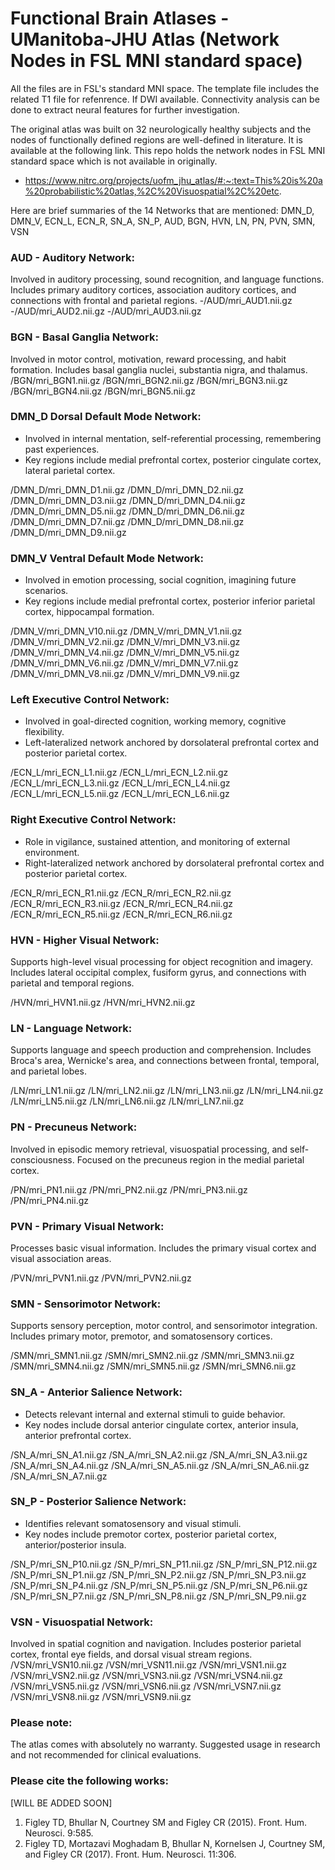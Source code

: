 # Functional Brain Atlases - UManitoba-JHU Atlas (Network Nodes in FSL MNI standard space)
All the files are in FSL's standard MNI space. The template file includes the related T1 file for refenrence.
If DWI available. Connectivity analysis can be done to extract neural features for further investigation.

The original atlas was built on 32 neurologically healthy subjects and the nodes of functionally defined regions are well-defined in literature. It is available at the following link. This repo holds the network nodes in FSL MNI standard space which is not available in originally.  
- https://www.nitrc.org/projects/uofm_jhu_atlas/#:~:text=This%20is%20a%20probabilistic%20atlas,%2C%20Visuospatial%2C%20etc.

Here are brief summaries of the 14 Networks that are mentioned:
DMN_D, DMN_V, ECN_L, ECN_R, SN_A, SN_P, 
AUD, BGN, HVN, LN, PN, PVN, SMN, VSN


### AUD - Auditory Network: 
Involved in auditory processing, sound recognition, and language functions. Includes primary auditory cortices, association auditory cortices, and connections with frontal and parietal regions.
-/AUD/mri_AUD1.nii.gz
-/AUD/mri_AUD2.nii.gz
-/AUD/mri_AUD3.nii.gz

### BGN - Basal Ganglia Network: 
Involved in motor control, motivation, reward processing, and habit formation. Includes basal ganglia nuclei, substantia nigra, and thalamus.
/BGN/mri_BGN1.nii.gz
/BGN/mri_BGN2.nii.gz
/BGN/mri_BGN3.nii.gz
/BGN/mri_BGN4.nii.gz
/BGN/mri_BGN5.nii.gz

### DMN_D Dorsal Default Mode Network:
- Involved in internal mentation, self-referential processing, remembering past experiences.  
- Key regions include medial prefrontal cortex, posterior cingulate cortex, lateral parietal cortex.

/DMN_D/mri_DMN_D1.nii.gz
/DMN_D/mri_DMN_D2.nii.gz
/DMN_D/mri_DMN_D3.nii.gz
/DMN_D/mri_DMN_D4.nii.gz
/DMN_D/mri_DMN_D5.nii.gz
/DMN_D/mri_DMN_D6.nii.gz
/DMN_D/mri_DMN_D7.nii.gz
/DMN_D/mri_DMN_D8.nii.gz
/DMN_D/mri_DMN_D9.nii.gz

### DMN_V Ventral Default Mode Network: 
- Involved in emotion processing, social cognition, imagining future scenarios.
- Key regions include medial prefrontal cortex, posterior inferior parietal cortex, hippocampal formation.

/DMN_V/mri_DMN_V10.nii.gz
/DMN_V/mri_DMN_V1.nii.gz
/DMN_V/mri_DMN_V2.nii.gz
/DMN_V/mri_DMN_V3.nii.gz
/DMN_V/mri_DMN_V4.nii.gz
/DMN_V/mri_DMN_V5.nii.gz
/DMN_V/mri_DMN_V6.nii.gz
/DMN_V/mri_DMN_V7.nii.gz
/DMN_V/mri_DMN_V8.nii.gz
/DMN_V/mri_DMN_V9.nii.gz

### Left Executive Control Network:
- Involved in goal-directed cognition, working memory, cognitive flexibility. 
- Left-lateralized network anchored by dorsolateral prefrontal cortex and posterior parietal cortex.

/ECN_L/mri_ECN_L1.nii.gz
/ECN_L/mri_ECN_L2.nii.gz
/ECN_L/mri_ECN_L3.nii.gz
/ECN_L/mri_ECN_L4.nii.gz
/ECN_L/mri_ECN_L5.nii.gz
/ECN_L/mri_ECN_L6.nii.gz

### Right Executive Control Network:
- Role in vigilance, sustained attention, and monitoring of external environment.
- Right-lateralized network anchored by dorsolateral prefrontal cortex and posterior parietal cortex. 

/ECN_R/mri_ECN_R1.nii.gz
/ECN_R/mri_ECN_R2.nii.gz
/ECN_R/mri_ECN_R3.nii.gz
/ECN_R/mri_ECN_R4.nii.gz
/ECN_R/mri_ECN_R5.nii.gz
/ECN_R/mri_ECN_R6.nii.gz

### HVN - Higher Visual Network: 
Supports high-level visual processing for object recognition and imagery. Includes lateral occipital complex, fusiform gyrus, and connections with parietal and temporal regions.

/HVN/mri_HVN1.nii.gz
/HVN/mri_HVN2.nii.gz

### LN - Language Network: 
Supports language and speech production and comprehension. Includes Broca's area, Wernicke's area, and connections between frontal, temporal, and parietal lobes.

/LN/mri_LN1.nii.gz
/LN/mri_LN2.nii.gz
/LN/mri_LN3.nii.gz
/LN/mri_LN4.nii.gz
/LN/mri_LN5.nii.gz
/LN/mri_LN6.nii.gz
/LN/mri_LN7.nii.gz

### PN - Precuneus Network: 
Involved in episodic memory retrieval, visuospatial processing, and self-consciousness. Focused on the precuneus region in the medial parietal cortex.

/PN/mri_PN1.nii.gz
/PN/mri_PN2.nii.gz
/PN/mri_PN3.nii.gz
/PN/mri_PN4.nii.gz

### PVN - Primary Visual Network: 
Processes basic visual information. Includes the primary visual cortex and visual association areas.

/PVN/mri_PVN1.nii.gz
/PVN/mri_PVN2.nii.gz

### SMN - Sensorimotor Network: 
Supports sensory perception, motor control, and sensorimotor integration. Includes primary motor, premotor, and somatosensory cortices.

/SMN/mri_SMN1.nii.gz
/SMN/mri_SMN2.nii.gz
/SMN/mri_SMN3.nii.gz
/SMN/mri_SMN4.nii.gz
/SMN/mri_SMN5.nii.gz
/SMN/mri_SMN6.nii.gz

### SN_A - Anterior Salience Network:
- Detects relevant internal and external stimuli to guide behavior. 
- Key nodes include dorsal anterior cingulate cortex, anterior insula, anterior prefrontal cortex.

/SN_A/mri_SN_A1.nii.gz
/SN_A/mri_SN_A2.nii.gz
/SN_A/mri_SN_A3.nii.gz
/SN_A/mri_SN_A4.nii.gz
/SN_A/mri_SN_A5.nii.gz
/SN_A/mri_SN_A6.nii.gz
/SN_A/mri_SN_A7.nii.gz

### SN_P - Posterior Salience Network: 
- Identifies relevant somatosensory and visual stimuli.
- Key nodes include premotor cortex, posterior parietal cortex, anterior/posterior insula. 

/SN_P/mri_SN_P10.nii.gz
/SN_P/mri_SN_P11.nii.gz
/SN_P/mri_SN_P12.nii.gz
/SN_P/mri_SN_P1.nii.gz
/SN_P/mri_SN_P2.nii.gz
/SN_P/mri_SN_P3.nii.gz
/SN_P/mri_SN_P4.nii.gz
/SN_P/mri_SN_P5.nii.gz
/SN_P/mri_SN_P6.nii.gz
/SN_P/mri_SN_P7.nii.gz
/SN_P/mri_SN_P8.nii.gz
/SN_P/mri_SN_P9.nii.gz

### VSN - Visuospatial Network: 
Involved in spatial cognition and navigation. Includes posterior parietal cortex, frontal eye fields, and dorsal visual stream regions. 
/VSN/mri_VSN10.nii.gz
/VSN/mri_VSN11.nii.gz
/VSN/mri_VSN1.nii.gz
/VSN/mri_VSN2.nii.gz
/VSN/mri_VSN3.nii.gz
/VSN/mri_VSN4.nii.gz
/VSN/mri_VSN5.nii.gz
/VSN/mri_VSN6.nii.gz
/VSN/mri_VSN7.nii.gz
/VSN/mri_VSN8.nii.gz
/VSN/mri_VSN9.nii.gz



### Please note:
The atlas comes with absolutely no warranty. Suggested usage in research and not recommended for clinical evaluations.

### Please cite the following works:
[WILL BE ADDED SOON]
1. Figley TD, Bhullar N, Courtney SM and Figley CR (2015). Front. Hum. Neurosci. 9:585.
2. Figley TD, Mortazavi Moghadam B, Bhullar N, Kornelsen J, Courtney SM, and Figley CR (2017). Front. Hum. Neurosci. 11:306.


